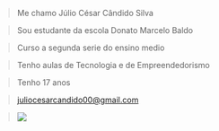 
> Me chamo Júlio César Cândido Silva 

> Sou estudante da escola Donato Marcelo Baldo

> Curso a segunda serie do ensino medio 

> Tenho aulas de Tecnologia e de Empreendedorismo

> Tenho 17 anos 

> juliocesarcandido00@gmail.com

> ![](https://media.tenor.com/0pJL3e_VumsAAAAj/dripify-course.gif)
